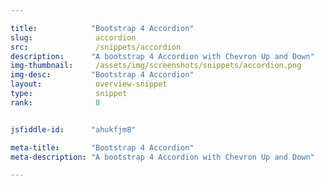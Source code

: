 ```yaml
---

title:            "Bootstrap 4 Accordion"
slug:              accordion
src:               /snippets/accordion
description:	  "A bootstrap 4 Accordion with Chevron Up and Down"
img-thumbnail:	   /assets/img/screenshots/snippets/accordion.png
img-desc:		  "Bootstrap 4 Accordion"
layout:		       overview-snippet
type:              snippet
rank:              8


jsfiddle-id:      "ahukfjm8"

meta-title:       "Bootstrap 4 Accordion"
meta-description: "A bootstrap 4 Accordion with Chevron Up and Down"

---
```

